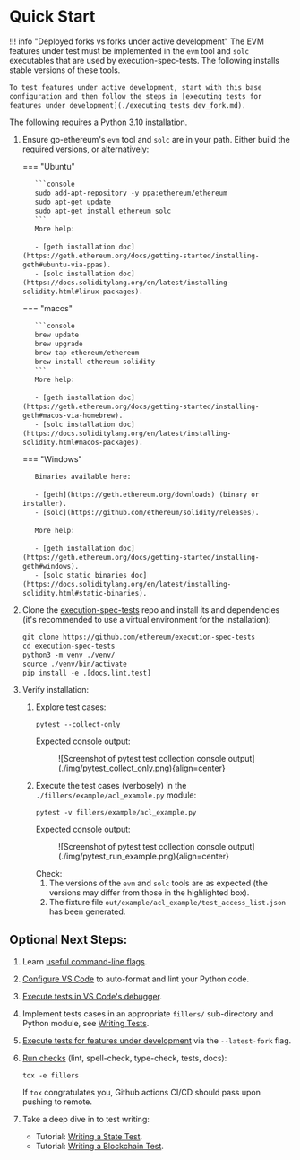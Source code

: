 # Quick Start


!!! info "Deployed forks vs forks under active development"
    The EVM features under test must be implemented in the `evm` tool and `solc` executables that are used by execution-spec-tests. The following installs stable versions of these tools. 

    To test features under active development, start with this base configuration and then follow the steps in [executing tests for features under development](./executing_tests_dev_fork.md). 


The following requires a Python 3.10 installation.

1. Ensure go-ethereum's `evm` tool and `solc` are in your path. Either build the required versions, or alternatively:

    === "Ubuntu"

          ```console
          sudo add-apt-repository -y ppa:ethereum/ethereum
          sudo apt-get update
          sudo apt-get install ethereum solc
          ```
          More help:

          - [geth installation doc](https://geth.ethereum.org/docs/getting-started/installing-geth#ubuntu-via-ppas).
          - [solc installation doc](https://docs.soliditylang.org/en/latest/installing-solidity.html#linux-packages).

    === "macos"

          ```console
          brew update
          brew upgrade
          brew tap ethereum/ethereum
          brew install ethereum solidity
          ```
          More help:

          - [geth installation doc](https://geth.ethereum.org/docs/getting-started/installing-geth#macos-via-homebrew).
          - [solc installation doc](https://docs.soliditylang.org/en/latest/installing-solidity.html#macos-packages).

    === "Windows"

          Binaries available here:

          - [geth](https://geth.ethereum.org/downloads) (binary or installer).
          - [solc](https://github.com/ethereum/solidity/releases).

          More help:

          - [geth installation doc](https://geth.ethereum.org/docs/getting-started/installing-geth#windows).
          - [solc static binaries doc](https://docs.soliditylang.org/en/latest/installing-solidity.html#static-binaries).
          

2. Clone the [execution-spec-tests](https://github.com/ethereum/execution-spec-tests) repo and install its and dependencies (it's recommended to use a virtual environment for the installation):
   ```console
   git clone https://github.com/ethereum/execution-spec-tests
   cd execution-spec-tests
   python3 -m venv ./venv/
   source ./venv/bin/activate
   pip install -e .[docs,lint,test]
   ```
3. Verify installation:
    1. Explore test cases:
       ```console
       pytest --collect-only
       ```
       Expected console output:
       <figure markdown>
         ![Screenshot of pytest test collection console output](./img/pytest_collect_only.png){align=center}
       </figure>
       
    2. Execute the test cases (verbosely) in the `./fillers/example/acl_example.py` module:
        ```console
        pytest -v fillers/example/acl_example.py
        ```
        Expected console output:
        <figure markdown>
          ![Screenshot of pytest test collection console output](./img/pytest_run_example.png){align=center}
        </figure>
        Check:
       
        1. The versions of the `evm` and `solc` tools are as expected (the versions may differ from those in the highlighted box).
        2. The fixture file `out/example/acl_example/test_access_list.json` has been generated.

## Optional Next Steps:

1. Learn [useful command-line flags](./executing_tests_command_line.md).
2. [Configure VS Code](./setup_vs_code.md) to auto-format and lint your Python code.
3. [Execute tests in VS Code's debugger](./executing_tests_vs_code.md#executing-and-debugging-test-cases).
4. Implement tests cases in an appropriate `fillers/` sub-directory and Python module, see [Writing Tests](../writing_tests/index.md).
5. [Execute tests for features under development](./executing_tests_dev_fork.md) via the `--latest-fork` flag.
6. [Run checks](../writing_tests/verifying_changes.md) (lint, spell-check, type-check, tests, docs):
   ```console
   tox -e fillers
   ```
   If `tox` congratulates you, Github actions CI/CD should pass upon pushing to remote.
7. Take a deep dive in to test writing:

    - Tutorial: [Writing a State Test](../tutorials/state_transition.md).
    - Tutorial: [Writing a Blockchain Test](../tutorials/blockchain.md).